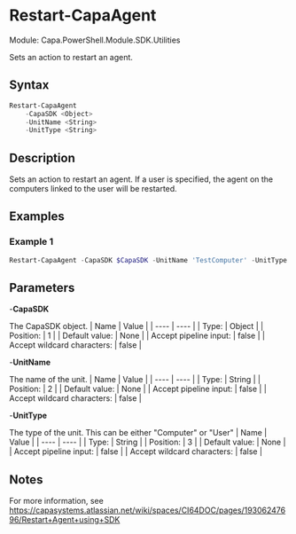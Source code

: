 # Restart-CapaAgent
Module: Capa.PowerShell.Module.SDK.Utilities

Sets an action to restart an agent.

## Syntax

```powershell
Restart-CapaAgent
	-CapaSDK <Object>
	-UnitName <String>
	-UnitType <String>
```

## Description

Sets an action to restart an agent.
If a user is specified, the agent on the computers linked to the user will be restarted.

## Examples

### Example 1
```powershell
Restart-CapaAgent -CapaSDK $CapaSDK -UnitName 'TestComputer' -UnitType 'Computer'
```
    

## Parameters

-**CapaSDK**

The CapaSDK object.
| Name | Value |
| ---- | ---- |
| Type: | Object |
| Position: | 1 | 
| Default value: | None | 
| Accept pipeline input: | false | 
| Accept wildcard characters: | false | 

-**UnitName**

The name of the unit.
| Name | Value |
| ---- | ---- |
| Type: | String |
| Position: | 2 | 
| Default value: | None | 
| Accept pipeline input: | false | 
| Accept wildcard characters: | false | 

-**UnitType**

The type of the unit. This can be either "Computer" or "User"
| Name | Value |
| ---- | ---- |
| Type: | String |
| Position: | 3 | 
| Default value: | None | 
| Accept pipeline input: | false | 
| Accept wildcard characters: | false | 


## Notes

For more information, see https://capasystems.atlassian.net/wiki/spaces/CI64DOC/pages/19306247696/Restart+Agent+using+SDK

